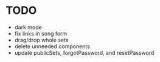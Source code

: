 # TODO

- dark mode
- fix links in song form
- drag/drop whole sets
- delete unneeded components
- update publicSets, forgotPassword, and resetPassword
